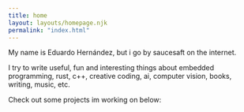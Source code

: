 ```yaml
---
title: home
layout: layouts/homepage.njk
permalink: "index.html"
---
```

My name is Eduardo Hernández, but i go by saucesaft on the internet.

I try to write useful, fun and interesting things about embedded programming, rust, c++, creative coding, ai, computer vision, books, writing, music, etc.

Check out some projects im working on below: